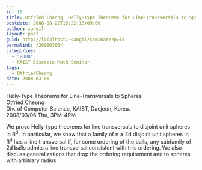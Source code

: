 ```yaml
---
id: 18
title: Otfried Cheong, Helly-Type Theorems for Line-Transversals to Spheres
postdate: 2008-08-22T15:22:18+09:00
author: sangil
layout: post
guid: http://localhost/~sangil/seminar/?p=15
permalink: /20080306/
categories:
  - "2008"
  - KAIST Discrete Math Seminar
tags:
  - OtfriedCheong
date: 2008-03-06
---
```

<div class="talk">
  Helly-Type Theorems for Line-Transversals to Spheres
</div>

<div class="speaker">
  <a href="http://tclab.kaist.ac.kr/~otfried/">Otfried Cheong</a><br />Div. of Computer Science, KAIST, Daejeon, Korea.
</div>

<div class="date">
  2008/03/06 Thu, 3PM-4PM
</div>

<div class="abstract">
  <p>
    We prove Helly-type theorems for line transversals to disjoint unit spheres in R<sup>d</sup>. In particular, we show that a family of n ≥ 2d disjoint unit spheres in R<sup>d</sup> has a line transversal if, for some ordering of the balls, any subfamily of 2d balls admits a line transversal consistent with this ordering. We also discuss generalizations that drop the ordering requirement and to spheres with arbitrary radius.</div>